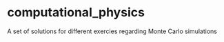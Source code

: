 # computational_physics
A set of solutions for different exercies regarding Monte Carlo simulations
